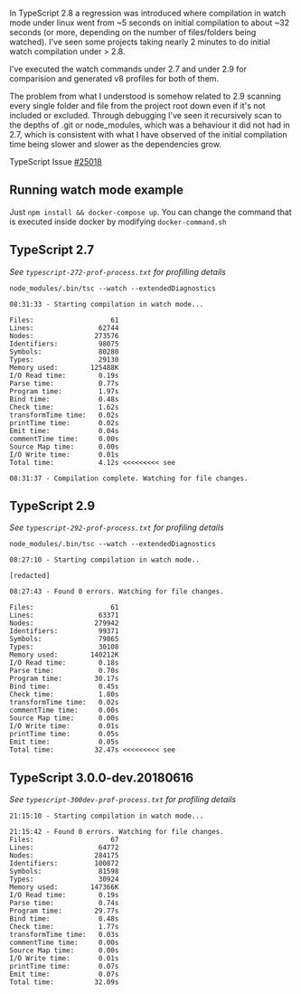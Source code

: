 In TypeScript 2.8 a regression was introduced where compilation in
watch mode under linux went from ~5 seconds on initial compilation
to about ~32 seconds (or more, depending on the number of files/folders
being watched). I've seen some projects taking nearly 2 minutes to
do initial watch compilation under > 2.8.

I've executed the watch commands under 2.7 and under 2.9 for comparision
and generated v8 profiles for both of them.

The problem from what I understood is somehow related to 2.9 scanning every
single folder and file from the project root down even if it's not included
or excluded. Through debugging I've seen it recursively scan to the depths
of .git or node_modules, which was a behaviour it did not had in 2.7, which
is consistent with what I have observed of the initial compilation time being
slower and slower as the dependencies grow.

TypeScript Issue [#25018](https://github.com/Microsoft/TypeScript/issues/25018)

## Running watch mode example

Just `npm install && docker-compose up`. You can change the command that
is executed inside docker by modifying `docker-command.sh`

## TypeScript 2.7

_See `typescript-272-prof-process.txt` for profilling details_

```
node_modules/.bin/tsc --watch --extendedDiagnostics

08:31:33 - Starting compilation in watch mode...

Files:                   61
Lines:                62744
Nodes:               273576
Identifiers:          98075
Symbols:              80280
Types:                29130
Memory used:        125488K
I/O Read time:        0.19s
Parse time:           0.77s
Program time:         1.97s
Bind time:            0.48s
Check time:           1.62s
transformTime time:   0.02s
printTime time:       0.02s
Emit time:            0.04s
commentTime time:     0.00s
Source Map time:      0.00s
I/O Write time:       0.01s
Total time:           4.12s <<<<<<<<< see

08:31:37 - Compilation complete. Watching for file changes.
```

## TypeScript 2.9

_See `typescript-292-prof-process.txt` for profiling details_

```
node_modules/.bin/tsc --watch --extendedDiagnostics

08:27:10 - Starting compilation in watch mode..

[redacted]

08:27:43 - Found 0 errors. Watching for file changes.

Files:                   61
Lines:                63371
Nodes:               279942
Identifiers:          99371
Symbols:              79865
Types:                30108
Memory used:        140212K
I/O Read time:        0.18s
Parse time:           0.70s
Program time:        30.17s
Bind time:            0.45s
Check time:           1.80s
transformTime time:   0.02s
commentTime time:     0.00s
Source Map time:      0.00s
I/O Write time:       0.01s
printTime time:       0.05s
Emit time:            0.05s
Total time:          32.47s <<<<<<<<< see
```

## TypeScript 3.0.0-dev.20180616

_See `typescript-300dev-prof-process.txt` for profiling details_

```
21:15:10 - Starting compilation in watch mode...

21:15:42 - Found 0 errors. Watching for file changes.
Files:                   67
Lines:                64772
Nodes:               284175
Identifiers:         100872
Symbols:              81598
Types:                30924
Memory used:        147366K
I/O Read time:        0.19s
Parse time:           0.74s
Program time:        29.77s
Bind time:            0.48s
Check time:           1.77s
transformTime time:   0.03s
commentTime time:     0.00s
Source Map time:      0.00s
I/O Write time:       0.01s
printTime time:       0.07s
Emit time:            0.07s
Total time:          32.09s
```